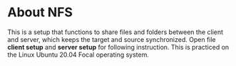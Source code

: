 # About NFS
This is a setup that functions to share files and folders between the client and server, which keeps the target and source synchronized. Open file **client setup** and **server setup** for following instruction. This is practiced on the Linux Ubuntu 20.04 Focal operating system.
